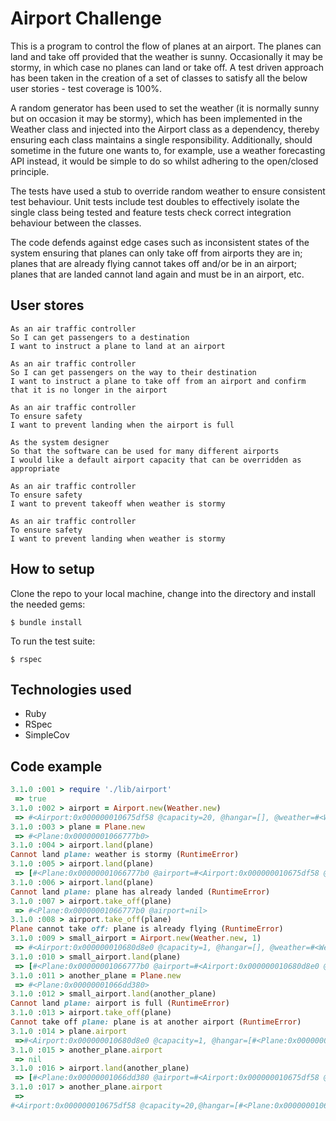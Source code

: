 # Airport Challenge

This is a program to control the flow of planes at an airport. The planes can
land and take off provided that the weather is sunny. Occasionally it may be
stormy, in which case no planes can land or take off. A test driven approach
has been taken in the creation of a set of classes to satisfy all the below
user stories - test coverage is 100%.

A random generator has been used to set the weather (it is normally sunny but
on occasion it may be stormy), which has been implemented in the Weather class and
injected into the Airport class as a dependency, thereby ensuring each class
maintains a single responsibility. Additionally, should sometime in the future
one wants to, for example, use a weather forecasting API instead, it would be
simple to do so whilst adhering to the open/closed principle.

The tests have used a stub to override random weather to ensure consistent test
behaviour. Unit tests include test doubles to effectively isolate the single class
being tested and feature tests check correct integration behaviour between the
classes.

The code defends against edge cases such as inconsistent states of the system
ensuring that planes can only take off from airports they are in; planes that are
already flying cannot takes off and/or be in an airport; planes that are landed
cannot land again and must be in an airport, etc.

## User stores
```
As an air traffic controller
So I can get passengers to a destination
I want to instruct a plane to land at an airport

As an air traffic controller
So I can get passengers on the way to their destination
I want to instruct a plane to take off from an airport and confirm that it is no longer in the airport

As an air traffic controller
To ensure safety
I want to prevent landing when the airport is full

As the system designer
So that the software can be used for many different airports
I would like a default airport capacity that can be overridden as appropriate

As an air traffic controller
To ensure safety
I want to prevent takeoff when weather is stormy

As an air traffic controller
To ensure safety
I want to prevent landing when weather is stormy
```

## How to setup

Clone the repo to your local machine, change into the directory and install the needed gems:
```
$ bundle install
```

To run the test suite:
```
$ rspec
```

## Technologies used
- Ruby
- RSpec
- SimpleCov


## Code example
```ruby
3.1.0 :001 > require './lib/airport'
 => true
3.1.0 :002 > airport = Airport.new(Weather.new)
 => #<Airport:0x000000010675df58 @capacity=20, @hangar=[], @weather=#<Weather:0x000000010675dfd0>>
3.1.0 :003 > plane = Plane.new
 => #<Plane:0x00000001066777b0>
3.1.0 :004 > airport.land(plane)
Cannot land plane: weather is stormy (RuntimeError)
3.1.0 :005 > airport.land(plane)
 => [#<Plane:0x00000001066777b0 @airport=#<Airport:0x000000010675df58 @capacity=20, @hangar=[...], @weather=#<Weather:0x000000010675dfd0>>>]
3.1.0 :006 > airport.land(plane)
Cannot land plane: plane has already landed (RuntimeError)
3.1.0 :007 > airport.take_off(plane)
 => #<Plane:0x00000001066777b0 @airport=nil>
3.1.0 :008 > airport.take_off(plane)
Plane cannot take off: plane is already flying (RuntimeError)
3.1.0 :009 > small_airport = Airport.new(Weather.new, 1)
 => #<Airport:0x000000010680d8e0 @capacity=1, @hangar=[], @weather=#<Weather:0x000000010680d958>>
3.1.0 :010 > small_airport.land(plane)
 => [#<Plane:0x00000001066777b0 @airport=#<Airport:0x000000010680d8e0 @capacity=1, @hangar=[...], @weather=#<Weather:0x000000010680d958>>>]
3.1.0 :011 > another_plane = Plane.new
 => #<Plane:0x00000001066dd380>
3.1.0 :012 > small_airport.land(another_plane)
Cannot land plane: airport is full (RuntimeError)
3.1.0 :013 > airport.take_off(plane)
Cannot take off plane: plane is at another airport (RuntimeError)                                             
3.1.0 :014 > plane.airport
 =>#<Airport:0x000000010680d8e0 @capacity=1, @hangar=[#<Plane:0x00000001066777b0 @airport=#<Airport:0x000000010680d8e0 ...>>], @weather=#<Weather:0x000000010680d958>>           
3.1.0 :015 > another_plane.airport
 => nil
3.1.0 :016 > airport.land(another_plane)
 => [#<Plane:0x00000001066dd380 @airport=#<Airport:0x000000010675df58 @capacity=20, @hangar=[...], @weather=#<Weather:0x000000010675dfd0>>>]
3.1.0 :017 > another_plane.airport
 =>
#<Airport:0x000000010675df58 @capacity=20,@hangar=[#<Plane:0x00000001066dd380 @airport=#<Airport:0x000000010675df58 ...>>], @weather=#<Weather:0x000000010675dfd0>>                   
```
